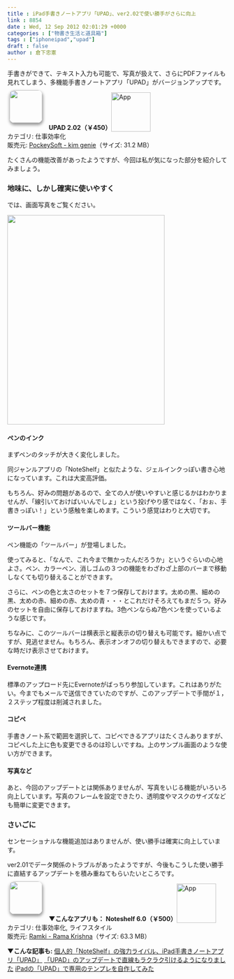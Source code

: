 ```yaml
---
title : iPad手書きノートアプリ「UPAD」、ver2.02で使い勝手がさらに向上
link : 8854
date : Wed, 12 Sep 2012 02:01:29 +0000
categories : ["物書き生活と道具箱"]
tags : ["iphoneipad","upad"]
draft : false
author : 倉下忠憲
---
```


手書きができて、テキスト入力も可能で、写真が扱えて、さらにPDFファイルも見れてしまう、多機能手書きノートアプリ「UPAD」がバージョンアップです。

<a href="http://click.linksynergy.com/fs-bin/stat?id=Q0goZPzeHEw&offerid=94348&type=3&subid=0&tmpid=2192&RD_PARM1=http%253A%252F%252Fitunes.apple.com%252Fjp%252Fapp%252Fupad%252Fid401643317%253Fmt%253D8%2526uo%253D4%2526partnerId%253D30" target="_blank" rel="nofollow"><img width="75" class="alignleft" align="left" src="http://a5.mzstatic.com/us/r30/Purple/v4/4f/a7/99/4fa799c6-967c-3d98-d7b7-7a63687a3f98/mzl.icxiclsr.75x75-65.png" style="border-radius: 11px 11px 11px 11px;-moz-border-radius: 11px 11px 11px 11px;-webkit-border-radius: 11px 11px 11px 11px;box-shadow: 1px 4px 6px 1px #999999;-moz-box-shadow: 1px 4px 6px 1px #999999;-webkit-box-shadow: 1px 4px 6px 1px #999999;margin: -5px 15px 1px 5px;"></a><strong> UPAD 2.02（￥450）</strong><a href="http://click.linksynergy.com/fs-bin/stat?id=Q0goZPzeHEw&offerid=94348&type=3&subid=0&tmpid=2192&RD_PARM1=http%253A%252F%252Fitunes.apple.com%252Fjp%252Fapp%252Fupad%252Fid401643317%253Fmt%253D8%2526uo%253D4%2526partnerId%253D30" target="_blank" rel="nofollow"><img src="http://r.mzstatic.com/htmlResources/2338/images/viewinitunes_jp.png" style="vertical-align:bottom;" width="90" alt="App"></a><br> カテゴリ: 仕事効率化<br> 販売元: <a href="http://click.linksynergy.com/fs-bin/stat?id=Q0goZPzeHEw&offerid=94348&type=3&subid=0&tmpid=2192&RD_PARM1=http%253A%252F%252Fitunes.apple.com%252Fjp%252Fartist%252Fpockeysoft%252Fid310880581%253Fuo%253D4%2526partnerId%253D30" target="_blank" rel="nofollow">PockeySoft - kim genie</a>（サイズ: 31.2 MB）<br style="clear: both;">

たくさんの機能改善があったようですが、今回は私が気になった部分を紹介してみましょう。

<h3>地味に、しかし確実に使いやすく</h3>
では、画面写真をご覧ください。

<a href="https://rashita.net/blog/wp-content/uploads/2012/09/IMG_0535.png"><img src="https://rashita.net/blog/wp-content/uploads/2012/09/IMG_0535.png" alt="" title="IMG_0535" width="360" height="480" class="alignnone size-full wp-image-8855" /></a>

<h4>ペンのインク</h4>
まずペンのタッチが大きく変化しました。

同ジャンルアプリの「NoteShelf」と似たような、ジェルインクっぽい書き心地になっています。これは大変高評価。

もちろん、好みの問題があるので、全ての人が使いやすいと感じるかはわかりませんが、「線引いておけばいいんでしょ」という投げやり感ではなく、「おぉ、手書きっぽい！」という感触を楽しめます。こういう感覚はわりと大切です。

<h4>ツールバー機能</h4>
ペン機能の「ツールバー」が登場しました。

使ってみると、「なんで、これ今まで無かったんだろうか」というぐらいの心地よさ。ペン、カラーペン、消しゴムの３つの機能をわざわざ上部のバーまで移動しなくても切り替えることができます。

さらに、ペンの色と太さのセットを７つ保存しておけます。太めの黒、細めの黒、太めの赤、細めの赤、太めの青・・・とこれだけそろえてもまだ５つ。好みのセットを自由に保存しておけますね。3色ペンならぬ7色ペンを使っているような感じです。

ちなみに、このツールバーは横表示と縦表示の切り替えも可能です。細かい点ですが、見逃せません。もちろん、表示オンオフの切り替えもできますので、必要な時だけ表示させておけます。

<h4>Evernote連携</h4>
標準のアップロード先にEvernoteがばっちり参加しています。これはありがたい。今までもメールで送信できていたのですが、このアップデートで手間が１，２ステップ程度は削減されました。

<h4>コピペ</h4>
手書きノート系で範囲を選択して、コピペできるアプリはたくさんありますが、コピペした上に色も変更できるのは珍しいですね。上のサンプル画面のような使い方ができます。

<h4>写真など</h4>
あと、今回のアップデートとは関係ありませんが、写真をいじる機能がいろいろ向上しています。写真のフレームを設定できたり、透明度やマスクのサイズなども簡単に変更できます。

<h3>さいごに</h3>
センセーショナルな機能追加はありませんが、使い勝手は確実に向上しています。

ver2.01でデータ関係のトラブルがあったようですが、今後もこうした使い勝手に直結するアップデートを積み重ねてもらいたいところです。

<strong>▼こんなアプリも：</strong>
<a href="http://click.linksynergy.com/fs-bin/stat?id=Q0goZPzeHEw&offerid=94348&type=3&subid=0&tmpid=2192&RD_PARM1=http%253A%252F%252Fitunes.apple.com%252Fjp%252Fapp%252Fnoteshelf%252Fid392188745%253Fmt%253D8%2526uo%253D4%2526partnerId%253D30" target="_blank" rel="nofollow"><img width="75" class="alignleft" align="left" src="http://a2.mzstatic.com/us/r1000/069/Purple/v4/b4/3f/30/b43f30b8-1847-f93b-9c1d-1464a4811cbd/mza_6985112108625029212.75x75-65.png" style="border-radius: 11px 11px 11px 11px;-moz-border-radius: 11px 11px 11px 11px;-webkit-border-radius: 11px 11px 11px 11px;box-shadow: 1px 4px 6px 1px #999999;-moz-box-shadow: 1px 4px 6px 1px #999999;-webkit-box-shadow: 1px 4px 6px 1px #999999;margin: -5px 15px 1px 5px;"></a><strong> Noteshelf 6.0（￥500）</strong><a href="http://click.linksynergy.com/fs-bin/stat?id=Q0goZPzeHEw&offerid=94348&type=3&subid=0&tmpid=2192&RD_PARM1=http%253A%252F%252Fitunes.apple.com%252Fjp%252Fapp%252Fnoteshelf%252Fid392188745%253Fmt%253D8%2526uo%253D4%2526partnerId%253D30" target="_blank" rel="nofollow"><img src="http://r.mzstatic.com/htmlResources/2338/images/viewinitunes_jp.png" style="vertical-align:bottom;" width="90" alt="App"></a><br> カテゴリ: 仕事効率化, ライフスタイル<br> 販売元: <a href="http://click.linksynergy.com/fs-bin/stat?id=Q0goZPzeHEw&offerid=94348&type=3&subid=0&tmpid=2192&RD_PARM1=http%253A%252F%252Fitunes.apple.com%252Fjp%252Fartist%252Framki%252Fid318004740%253Fuo%253D4%2526partnerId%253D30" target="_blank" rel="nofollow">Ramki - Rama Krishna</a>（サイズ: 63.3 MB）<br style="clear: both;">

<strong>▼こんな記事も:</strong>
<a href="https://rashita.net/blog/?p=5970">個人的「NoteShelf」の強力ライバル、iPad手書きノートアプリ「UPAD」</a>
<a href="https://rashita.net/blog/?p=6073">「UPAD」のアップデートで直線もラクラク引けるようになりました</a>
<a href="https://rashita.net/blog/?p=6163">iPadの「UPAD」で専用のテンプレを自作してみた</a>
